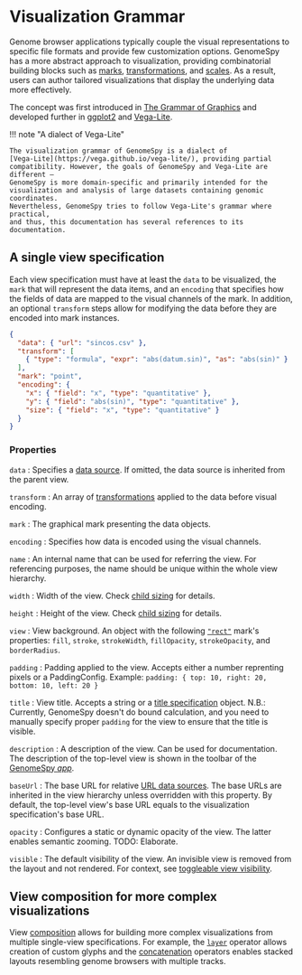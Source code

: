 # Visualization Grammar

Genome browser applications typically couple the visual representations to
specific file formats and provide few customization options. GenomeSpy has a
more abstract approach to visualization, providing combinatorial building blocks
such as [marks](mark/point.md), [transformations](transform/), and
[scales](scale.md). As a result, users can author tailored visualizations that
display the underlying data more effectively.

The concept was first introduced in [The Grammar of
Graphics](https://www.springer.com/gp/book/9780387245447) and developed further
in [ggplot2](https://ggplot2.tidyverse.org/) and
[Vega-Lite](https://vega.github.io/vega-lite/).

!!! note "A dialect of Vega-Lite"

    The visualization grammar of GenomeSpy is a dialect of
    [Vega-Lite](https://vega.github.io/vega-lite/), providing partial
    compatibility. However, the goals of GenomeSpy and Vega-Lite are different –
    GenomeSpy is more domain-specific and primarily intended for the
    visualization and analysis of large datasets containing genomic coordinates.
    Nevertheless, GenomeSpy tries to follow Vega-Lite's grammar where practical,
    and thus, this documentation has several references to its documentation.

## A single view specification

Each view specification must have at least the `data` to be visualized, the
`mark` that will represent the data items, and an `encoding` that specifies how
the fields of data are mapped to the visual channels of the mark. In addition,
an optional `transform` steps allow for modifying the data before they are
encoded into mark instances.

<div><genome-spy-doc-embed height="200">

```json
{
  "data": { "url": "sincos.csv" },
  "transform": [
    { "type": "formula", "expr": "abs(datum.sin)", "as": "abs(sin)" }
  ],
  "mark": "point",
  "encoding": {
    "x": { "field": "x", "type": "quantitative" },
    "y": { "field": "abs(sin)", "type": "quantitative" },
    "size": { "field": "x", "type": "quantitative" }
  }
}
```

</genome-spy-doc-embed></div>

### Properties

`data`
: Specifies a [data source](./data.md). If omitted, the data source is inherited
from the parent view.

`transform`
: An array of [transformations](./transform/index.md) applied to the data before
visual encoding.

`mark`
: The graphical mark presenting the data objects.

`encoding`
: Specifies how data is encoded using the visual channels.

`name`
: An internal name that can be used for referring the view. For referencing purposes,
the name should be unique within the whole view hierarchy.

`width`
: Width of the view. Check [child sizing](./composition/concat.md#child-sizing) for details.

`height`
: Height of the view. Check [child sizing](./composition/concat.md#child-sizing) for details.

`view`
: View background. An object with the following [`"rect"`](./mark/rect.md) mark's properties:
`fill`, `stroke`, `strokeWidth`, `fillOpacity`, `strokeOpacity`, and `borderRadius`.

`padding`
: Padding applied to the view. Accepts either a number reprenting pixels or a
PaddingConfig. Example: `padding: { top: 10, right: 20, bottom: 10, left: 20 }`

`title`
: View title. Accepts a string or a
[title specification](https://github.com/genome-spy/genome-spy/blob/master/packages/core/src/spec/title.d.ts)
object. N.B.: Currently, GenomeSpy doesn't do bound calculation, and you need to
manually specify proper `padding` for the view to ensure that the title is visible.

`description`
: A description of the view. Can be used for documentation. The description of the
top-level view is shown in the toolbar of the [GenomeSpy _app_](../sample-collections/index.md).

`baseUrl`
: The base URL for relative [URL data sources](./data.md). The base URLs are
inherited in the view hierarchy unless overridden with this property. By default,
the top-level view's base URL equals to the visualization specification's base URL.

`opacity`
: Configures a static or dynamic opacity of the view. The latter enables semantic zooming. TODO: Elaborate.

`visible`
: The default visibility of the view. An invisible view is removed from the
layout and not rendered. For context, see
[toggleable view visibility](../sample-collections/visualizing.md#toggleable-view-visibility).

## View composition for more complex visualizations

View [composition](composition/index.md) allows for building more complex
visualizations from multiple single-view specifications. For example, the
[`layer`](composition/layer.md) operator allows creation of custom glyphs and
the [concatenation](composition/concat.md) operators enables stacked layouts
resembling genome browsers with multiple tracks.
